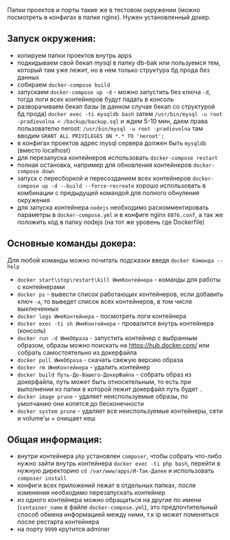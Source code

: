 Папки проектов и порты такие же в тестовом окружении (можно посмотреть в конфигах в папке nginx). Нужен установленный докер.

## Запуск окружения:
- копируем папки проектов внутрь apps
- подкидываем свой бекап mysql в папку db-bak или пользуемся тем, который там уже лежит, но в нем только структура бд прода без данных
- собираем `docker-compose build`
- запускаем `docker-compose up -d` - можно запустить без ключа `-d`, тогда логи всех контейнеров будут падать в консоль
- разворачиваем бекап базы (в данном случае бекап со структурой бд прода) `docker exec -ti mysqldb bash` затем `/usr/bin/mysql -u root -pradiovolna < /backup/backup.sql` и ждем 5-10 мин, даем права пользователю neroot: `/usr/bin/mysql -u root -pradiovolna` там вводим `GRANT ALL PRIVILEGES ON *.* TO 'neroot';`
- в конфигах проектов адрес mysql сервера должен быть `mysqldb` (вместо localhost)
- для перезапуска контейнеров использовать `docker-compose restart`
- полная остановка, например для обновления контейнеров `docker-compose down`
- запуск с пересборкой и пересозданием всех контейнеров `docker-compose up -d --build --force-recreate` хорошо использовать в комбинации с предыдущей командой для полного обнуления окружения
- для запуска контейнера `nodejs` необходимо раскомментировать параметры в `docker-compose.yml` и в конфиге nginx `8076.conf`, а так же положить код в папку nodejs (на тот же уровень где Dockerfile)


## Основные команды докера:
Для любой команды можно почитать подсказки введя `docker Команда --help`
- `docker start\stop\restart\kill ИмяКонтейнера` - команды для работы с контейнерами
- `docker ps` - вывести список работающих контейнеров, если добавить ключ `-a`, то выведет список всех контейнеров, в том числе выключенных
- `docker logs ИмяКонтейнера` - посмотреть логи контейнера
- `docker exec -ti sh ИмяКонтейнера` - провалится внутрь контейнера (консоль) 
- `docker run -d ИмяОбраза` - запустить контейнер с выбранным образом, образы можно поискать на https://hub.docker.com/ или собрать самостоятельно из докерфайла
- `docker pull ИмяОбраза` - скачать свежую версию образа
- `docker rm ИмяКонтейнера` - удалить контейнер
- `docker build Путь-До-Вашего-ДокерФайла` - собрать образ из докерфайла, путь может быть относительным, то есть при выполнении из папки в которой лежит докерфайл путь будет `.`
- `docker image prune` - удаляет неиспользуемые образы, по умолчанию они копятся до бесконечности
- `docker system prune` - удаляет все неиспользуемые контейнеры, сети и volume'ы + очищает кеш


## Общая информация:
- внутри контейнера `php` установлен `composer`, чтобы собрать что-либо нужно зайти внутрь контейнера `docker exec -ti php bash`, перейти в нужную директорию `cd /var/www/apps/И-Так-Далее` и использовать `composer install`
- конфиги всех приложений лежат в отдельных папках, после изменения необходимо перезапускать контейнер
- из одного контейнера можно обращаться на другие по имени (`container_name` в файле `docker-compose.yml`), это предпочтительный способ обмена информацией между ними, т.к ip может поменяться после рестарта контейнера
- на порту `9999` крутится adminer
